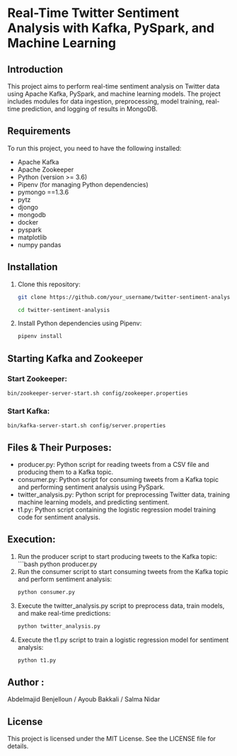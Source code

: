 # Real-Time Twitter Sentiment Analysis with Kafka, PySpark, and Machine Learning

## Introduction
This project aims to perform real-time sentiment analysis on Twitter data using Apache Kafka, PySpark, and machine learning models. The project includes modules for data ingestion, preprocessing, model training, real-time prediction, and logging of results in MongoDB.

## Requirements
To run this project, you need to have the following installed:
- Apache Kafka
- Apache Zookeeper
- Python (version >= 3.6)
- Pipenv (for managing Python dependencies)
- pymongo ==1.3.6
- pytz
- djongo
- mongodb
- docker
- pyspark
- matplotlib
- numpy pandas

## Installation
1. Clone this repository:
   ```bash
   git clone https://github.com/your_username/twitter-sentiment-analysis.git

   cd twitter-sentiment-analysis
2. Install Python dependencies using Pipenv:
   ```bash
   pipenv install
## Starting Kafka and Zookeeper
  ### Start Zookeeper:
    bin/zookeeper-server-start.sh config/zookeeper.properties
  ### Start Kafka:
    bin/kafka-server-start.sh config/server.properties
## Files & Their Purposes:
  - producer.py: Python script for reading tweets from a CSV file and producing them to a Kafka topic.
  - consumer.py: Python script for consuming tweets from a Kafka topic and performing sentiment analysis using PySpark.
  - twitter_analysis.py: Python script for preprocessing Twitter data, training machine learning models, and predicting sentiment.
  - t1.py: Python script containing the logistic regression model training code for sentiment analysis.
## Execution:
  1.  Run the producer script to start producing tweets to the Kafka topic:
     ```bash
     python producer.py
  2. Run the consumer script to start consuming tweets from the Kafka topic and perform sentiment analysis:
        ```bash
     python consumer.py
     
  3. Execute the twitter_analysis.py script to preprocess data, train models, and make real-time predictions:
        ```bash
     python twitter_analysis.py
     
  4. Execute the t1.py script to train a logistic regression model for sentiment analysis:
        ```bash
     python t1.py
     
## Author :
Abdelmajid Benjelloun / Ayoub Bakkali / Salma Nidar 

## License
This project is licensed under the MIT License. See the LICENSE file for details.

